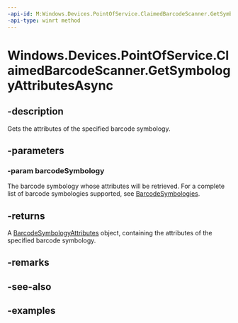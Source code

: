 ```yaml
---
-api-id: M:Windows.Devices.PointOfService.ClaimedBarcodeScanner.GetSymbologyAttributesAsync(System.UInt32)
-api-type: winrt method
---
```


<!-- Method syntax.
public IAsyncOperation<BarcodeSymbologyAttributes> ClaimedBarcodeScanner.GetSymbologyAttributesAsync(UInt32 barcodeSymbology)
-->

# Windows.Devices.PointOfService.ClaimedBarcodeScanner.GetSymbologyAttributesAsync

## -description
Gets the attributes of the specified barcode symbology.

## -parameters

### -param barcodeSymbology
The barcode symbology whose attributes will be retrieved. For a complete list of barcode symbologies supported, see [BarcodeSymbologies](barcodesymbologies.md).

## -returns
A [BarcodeSymbologyAttributes](barcodesymbologyattributes.md) object, containing the attributes of the specified barcode symbology.

## -remarks

## -see-also

## -examples
